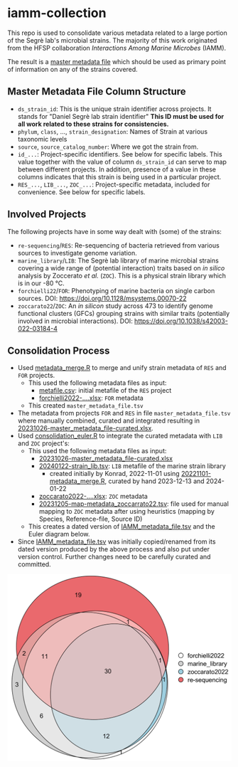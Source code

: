 # iamm-collection
This repo is used to consolidate various metadata related to a large portion of the Segrè lab's microbial strains. The majority of this work originated from the HFSP collaboration *Interactions Among Marine Microbes* (IAMM).

The result is a [master metadata file](IAMM_metadata_file.tsv) which should be used as primary point of information on any of the strains covered.

## Master Metadata File Column Structure
 - `ds_strain_id`: This is the unique strain identifier across projects. It stands for "Daniel Segrè lab strain identifier" **This ID must be used for all work related to these strains for consistencies.**
 - `phylum`, `class`, ..., `strain_designation`: Names of Strain at various taxonomic levels
 - `source`, `source_catalog_number`: Where we got the strain from.
 - `id_...`: Project-specific identifiers. See below for specific labels. This value together with the value of column `ds_strain_id` can serve to map between different projects. In addition, presence of a value in these columns indicates that this strain is being used in a particular project.
 - `RES_...`, `LIB_...`, `ZOC_...`: Project-specific metadata, included for convenience. See below for specific labels. 

## Involved Projects
The following projects have in some way dealt with (some) of the strains:
 - `re-sequencing`/`RES`: Re-sequencing of bacteria retrieved from various sources to investigate genome variation.
 - `marine_library`/`LIB`: The Segrè lab library of marine microbial strains covering a wide range of (potential interaction) traits based on _in silico_ analysis by Zoccerato _et al._ (`ZOC`). This is a physical strain library which is in our -80 °C.
 - `forchielli22`/`FOR`: Phenotyping of marine bacteria on single carbon sources. DOI: <https://doi.org/10.1128/msystems.00070-22>
 - `zoccarato22`/`ZOC`: An _in silicon_ study across 473 to identify genome functional clusters (GFCs) grouping strains with similar traits (potentially involved in microbial interactions). DOI: <https://doi.org/10.1038/s42003-022-03184-4>

## Consolidation Process
 - Used [metadata_merge.R](./metadata_merge.R) to merge and unify strain metadata of `RES` and `FOR` projects.
   - This used the following metadata files as input:
     - [metafile.csv](./metafile.csv): initial metafile of the `RES` project
     - [forchielli2022-....xlsx](./forchielli2022-metabolic_phenotyping_of_marine_heterotrophs_on_refactored_media_reveals_diverse_metabolic_adaptations_and_lifestyle_strategies-ST1.xlsx): `FOR` metadata
   - This created `master_metadata_file.tsv`
 - The metadata from projects `FOR` and `RES` in file `master_metadata_file.tsv` where manually combined, curated and integrated resulting in [20231026-master_metadata_file-curated.xlsx](./20231026-master_metadata_file-curated.xlsx).
 - Used [consolidation_euler.R](./consolidation_euler.R) to integrate the curated metadata with `LIB` and `ZOC` project's:
   - This used the following metadata files as input:
     - [20231026-master_metadata_file-curated.xlsx](./20231026-master_metadata_file-curated.xlsx)
     - [20240122-strain_lib.tsv](./20240122-strain_lib.tsv): `LIB` metafile of the marine strain library
       - created initially by Konrad, 2022-11-01 using [20221101-metadata_merge.R](./20221101-metadata_merge.R), curated by hand 2023-12-13 and 2024-01-22
     - [zoccarato2022-....xlsx](./zoccarato2022-a_comparative_whole-genome_approach_identfies_bacterial_traits_for_marine_microbial_interactions.xlsx): `ZOC` metadata
     - [20231205-map-metadata_zoccarrato22.tsv](./20231205-map-metadata_zoccarrato22.tsv): file used for manual mapping to `ZOC` metadata after using heuristics (mapping by Species, Reference-file, Source ID)
   - This creates a dated version of [IAMM_metadata_file.tsv](./IAMM_metadata_file.tsv) and the Euler diagram below.
 - Since [IAMM_metadata_file.tsv](./IAMM_metadata_file.tsv) was initially copied/renamed from its dated version produced by the above process and also put under version control. Further changes need to be carefully curated and committed.

![Euler diagram of strain overlap across projects](./20240123-all_sets-euler.png)

